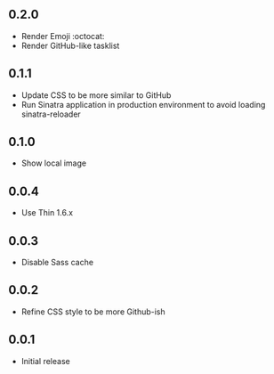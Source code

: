 ## 0.2.0
* Render Emoji :octocat:
* Render GitHub-like tasklist

## 0.1.1
* Update CSS to be more similar to GitHub
* Run Sinatra application in production environment to avoid loading sinatra-reloader

## 0.1.0
* Show local image

## 0.0.4
* Use Thin 1.6.x

## 0.0.3
* Disable Sass cache

## 0.0.2
* Refine CSS style to be more Github-ish

## 0.0.1
* Initial release
